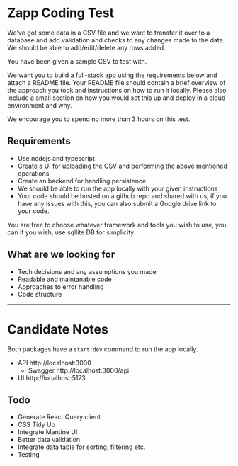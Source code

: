 # Zapp Coding Test

We’ve got some data in a CSV file and we want to transfer it over to a database and add validation and checks to any changes made to the data. We should be able to add/edit/delete any rows added.

You have been given a sample CSV to test with.

We want you to build a full-stack app using the requirements below and attach a README file. Your README file should contain a brief overview of the approach you took and instructions on how to run it locally. Please also include a small section on how you would set this up and deploy in a cloud environment and why.

We encourage you to spend no more than 3 hours on this test.

## Requirements
- Use nodejs and typescript
- Create a UI for uploading the CSV and performing the above mentioned operations
- Create an backend for handling persistence
- We should be able to run the app locally with your given instructions
- Your code should be hosted on a github repo and shared with us, if you have any issues with this, you can also submit a Google drive link to your code.

You are free to choose whatever framework and tools you wish to use, you can if you wish, use sqllite DB for simplicity.

## What are we looking for

- Tech decisions and any assumptions you made
- Readable and maintanable code
- Approaches to error handling
- Code structure

-------------------------------------------------------------------

# Candidate Notes

Both packages have a `start:dev` command to run the app locally.

- API http://localhost:3000 
  - Swagger http://localhost:3000/api
- UI http://localhost:5173

## Todo

- Generate React Query client
- CSS Tidy Up
- Integrate Mantine UI
- Better data validation
- Integrate data table for sorting, filtering etc.
- Testing